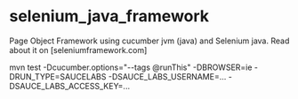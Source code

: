 selenium_java_framework
=====================

Page Object Framework using cucumber jvm (java) and Selenium java.
Read about it on [seleniumframework.com] 

mvn test -Dcucumber.options="--tags @runThis" -DBROWSER=ie -DRUN_TYPE=SAUCELABS -DSAUCE_LABS_USERNAME=... -DSAUCE_LABS_ACCESS_KEY=...